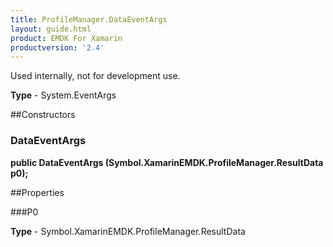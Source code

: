 ```yaml
---
title: ProfileManager.DataEventArgs
layout: guide.html 
product: EMDK For Xamarin 
productversion: '2.4' 
---
```

Used internally, not for development use.

**Type** - System.EventArgs

##Constructors
### DataEventArgs 
**public DataEventArgs (Symbol.XamarinEMDK.ProfileManager.ResultData p0);**

##Properties

###P0

        

**Type** - Symbol.XamarinEMDK.ProfileManager.ResultData


